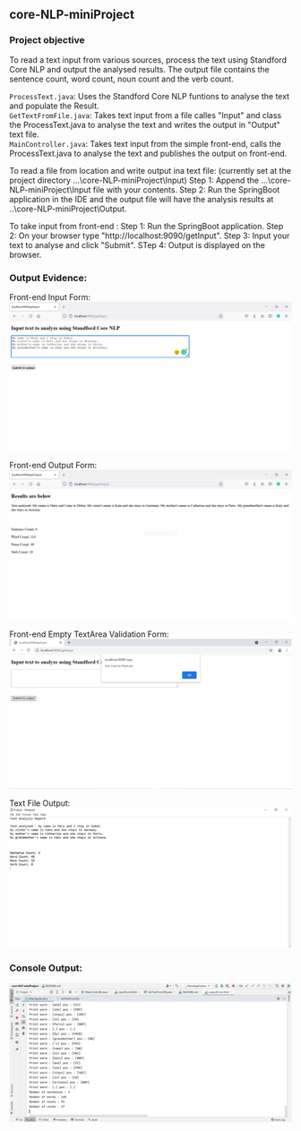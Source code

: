 ## core-NLP-miniProject

### Project objective
To read a text input from various sources, process the text using Standford Core NLP and output the analysed results. 
The output file contains the sentence count, word count, noun count and the verb count.

`ProcessText.java`: Uses the Standford Core NLP funtions to analyse the text and populate the Result.<br>
`GetTextFromFile.java`: Takes text input from a file calles "Input" and class the ProcessText.java to analyse the text and writes the output in "Output" text file.<br>
`MainController.java`: Takes text input from the simple front-end, calls the ProcessText.java to analyse the text and publishes the output on front-end.

To read a file from location and write output ina text file:
(currently set at the project directory ...\core-NLP-miniProject\Input)
Step 1: Append the ...\core-NLP-miniProject\Input file with your contents.
Step 2: Run the SpringBoot application in the IDE and the output file will have the analysis results at ..\core-NLP-miniProject\Output.

To take input from front-end :
Step 1: Run the SpringBoot application.
Step 2: On your browser type "http://localhost:9090/getInput".
Step 3: Input your text to analyse and click "Submit".
STep 4: Output is displayed on the browser.

### Output Evidence:
Front-end Input Form:
![alt text](https://github.com/Samiksha25/core-NLP-miniProject/blob/master/Images/Front-end%20Input.PNG)

Front-end Output Form: 
![alt text](https://github.com/Samiksha25/core-NLP-miniProject/blob/master/Images/Front-end%20Output.PNG)

Front-end Empty TextArea Validation Form: 
![alt text](https://github.com/Samiksha25/core-NLP-miniProject/blob/master/Images/Front-end%20Validation.PNG)

Text File Output: 
![alt text](https://github.com/Samiksha25/core-NLP-miniProject/blob/master/Images/Text%20file%20Output.PNG)

### Console Output:
![alt text](https://github.com/Samiksha25/core-NLP-miniProject/blob/master/Images/Console%20Output.PNG)
